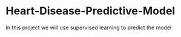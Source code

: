 # Heart-Disease-Predictive-Model
In this project we will use supervised learning to predict the model
